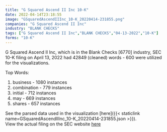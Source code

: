 ```yaml
---
title: "G Squared Ascend II Inc 10-K"
date: 2022-04-14T23:18:55
image: "GSquaredAscendIIInc_10-K_20220414-231855.png"
companies: "G Squared Ascend II Inc"
industry: "BLANK CHECKS"
tags: ["G Squared Ascend II Inc","BLANK CHECKS","04-13-2022","10-K"]
forms: "10-K"
---
```

G Squared Ascend II Inc, which is in the Blank Checks [6770] industry, SEC 10-K filing on April 13, 2022 had 42849 (cleaned) words - 600 were utilized for the visualizations.

Top Words:
1. business - 1080 instances
2. combination - 779 instances
3. initial - 712 instances
4. may - 669 instances
5. shares - 657 instances


See the parsed data used in the visualization [here]({{< staticlink name=GSquaredAscendIIInc_10-K_20220414-231855.json >}}).  
View the actual filing on the SEC website [here](https://www.sec.gov/Archives/edgar/data/1849280/0001104659-22-045534.txt)